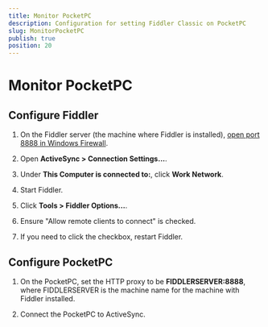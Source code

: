 ```yaml
---
title: Monitor PocketPC
description: Configuration for setting Fiddler Classic on PocketPC
slug: MonitorPocketPC
publish: true
position: 20
---
```


Monitor PocketPC
================

Configure Fiddler
-----------------

1. On the Fiddler server (the machine where Fiddler is installed), [open port 8888 in Windows Firewall][1].

2. Open **ActiveSync > Connection Settings...**. 

3. Under **This Computer is connected to:**, click **Work Network**.

4. Start Fiddler.

5. Click **Tools > Fiddler Options...**.

6. Ensure "Allow remote clients to connect" is checked. 

7. If you need to click the checkbox, restart Fiddler.

Configure PocketPC
------------------

1. On the PocketPC, set the HTTP proxy to be **FIDDLERSERVER:8888**, where FIDDLERSERVER is the machine name for the machine with Fiddler installed.

2. Connect the PocketPC to ActiveSync.

[1]: http://windows.microsoft.com/en-us/windows7/open-a-port-in-windows-firewall
